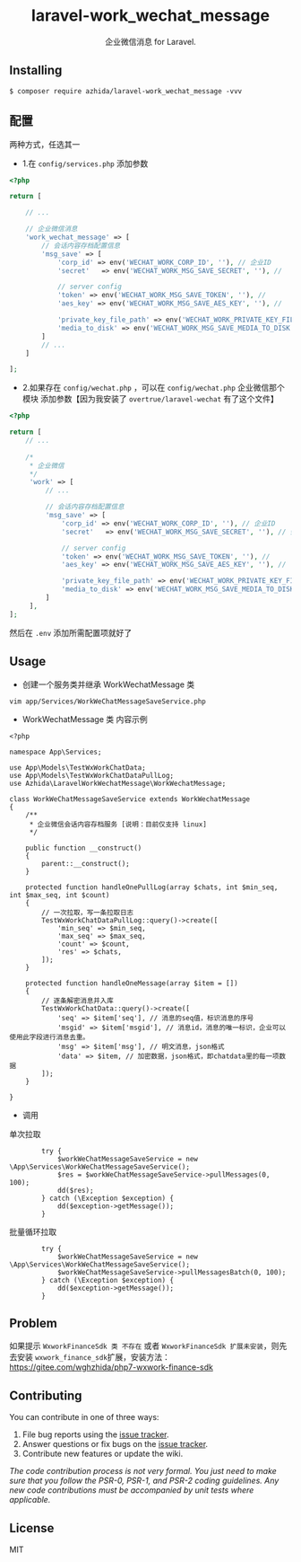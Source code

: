 <h1 align="center"> laravel-work_wechat_message </h1>

<p align="center"> 企业微信消息 for Laravel.</p>

## Installing

```shell
$ composer require azhida/laravel-work_wechat_message -vvv
```

## 配置

两种方式，任选其一

- 1.在 `config/services.php` 添加参数

```php
<?php

return [

    // ...

    // 企业微信消息
    'work_wechat_message' => [
        // 会话内容存档配置信息
        'msg_save' => [
            'corp_id' => env('WECHAT_WORK_CORP_ID', ''), // 企业ID
            'secret'   => env('WECHAT_WORK_MSG_SAVE_SECRET', ''), // 

            // server config
            'token' => env('WECHAT_WORK_MSG_SAVE_TOKEN', ''), //
            'aes_key' => env('WECHAT_WORK_MSG_SAVE_AES_KEY', ''), //

            'private_key_file_path' => env('WECHAT_WORK_PRIVATE_KEY_FILE_PATH', ''), // work_msg_save_private_key 私匙文件地址，写 绝对路径
            'media_to_disk' => env('WECHAT_WORK_MSG_SAVE_MEDIA_TO_DISK', 'public'), // 媒体文件是否上传存储的磁盘
        ]
        // ...
    ]

];
```

- 2.如果存在 `config/wechat.php` ，可以在 `config/wechat.php` 企业微信那个模块 添加参数【因为我安装了 `overtrue/laravel-wechat` 有了这个文件】

```php
<?php

return [
    // ...
  
    /*
     * 企业微信
     */
     'work' => [
         // ...

         // 会话内容存档配置信息
         'msg_save' => [
             'corp_id' => env('WECHAT_WORK_CORP_ID', ''), // 企业ID
             'secret'   => env('WECHAT_WORK_MSG_SAVE_SECRET', ''), // 会话内容存档 secret

             // server config
             'token' => env('WECHAT_WORK_MSG_SAVE_TOKEN', ''), // 
             'aes_key' => env('WECHAT_WORK_MSG_SAVE_AES_KEY', ''), //

             'private_key_file_path' => env('WECHAT_WORK_PRIVATE_KEY_FILE_PATH', ''), // work_msg_save_private_key 私匙文件地址，写 绝对路径
             'media_to_disk' => env('WECHAT_WORK_MSG_SAVE_MEDIA_TO_DISK', 'public'), // 媒体文件是否上传存储的磁盘
         ]
     ],  
];
```

然后在 `.env` 添加所需配置项就好了

## Usage

- 创建一个服务类并继承 WorkWechatMessage 类

```
vim app/Services/WorkWeChatMessageSaveService.php
```

- WorkWechatMessage 类 内容示例

```
<?php

namespace App\Services;

use App\Models\TestWxWorkChatData;
use App\Models\TestWxWorkChatDataPullLog;
use Azhida\LaravelWorkWechatMessage\WorkWechatMessage;

class WorkWeChatMessageSaveService extends WorkWechatMessage
{
    /**
     * 企业微信会话内容存档服务 [说明：目前仅支持 linux]
     */

    public function __construct()
    {
        parent::__construct();
    }

    protected function handleOnePullLog(array $chats, int $min_seq, int $max_seq, int $count)
    {
        // 一次拉取，写一条拉取日志
        TestWxWorkChatDataPullLog::query()->create([
            'min_seq' => $min_seq,
            'max_seq' => $max_seq,
            'count' => $count,
            'res' => $chats,
        ]);
    }

    protected function handleOneMessage(array $item = [])
    {
        // 逐条解密消息并入库
        TestWxWorkChatData::query()->create([
            'seq' => $item['seq'], // 消息的seq值，标识消息的序号
            'msgid' => $item['msgid'], // 消息id，消息的唯一标识，企业可以使用此字段进行消息去重。
            'msg' => $item['msg'], // 明文消息，json格式
            'data' => $item, // 加密数据，json格式，即chatdata里的每一项数据
        ]);
    }

}

```

- 调用

单次拉取

```
        try {
            $workWeChatMessageSaveService = new \App\Services\WorkWeChatMessageSaveService();
            $res = $workWeChatMessageSaveService->pullMessages(0, 100);
            dd($res);
        } catch (\Exception $exception) {
            dd($exception->getMessage());
        }
```

批量循环拉取

```
        try {
            $workWeChatMessageSaveService = new \App\Services\WorkWeChatMessageSaveService();
            $workWeChatMessageSaveService->pullMessagesBatch(0, 100);
        } catch (\Exception $exception) {
            dd($exception->getMessage());
        }
```

## Problem

如果提示 `WxworkFinanceSdk 类 不存在` 或者 `WxworkFinanceSdk 扩展未安装`，则先去安装 `wxwork_finance_sdk`扩展，安装方法：https://gitee.com/wghzhida/php7-wxwork-finance-sdk

## Contributing

You can contribute in one of three ways:

1. File bug reports using the [issue tracker](https://github.com/azhida/laravel-work_wechat_message/issues).
2. Answer questions or fix bugs on the [issue tracker](https://github.com/azhida/laravel-work_wechat_message/issues).
3. Contribute new features or update the wiki.

_The code contribution process is not very formal. You just need to make sure that you follow the PSR-0, PSR-1, and PSR-2 coding guidelines. Any new code contributions must be accompanied by unit tests where applicable._

## License

MIT
